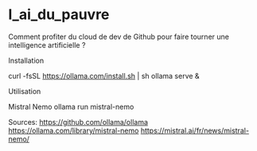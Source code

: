 # l_ai_du_pauvre
Comment profiter du cloud de dev de Github pour faire tourner une intelligence artificielle ?


Installation

curl -fsSL https://ollama.com/install.sh | sh
ollama serve &


Utilisation

Mistral Nemo
ollama run mistral-nemo


Sources:
https://github.com/ollama/ollama
https://ollama.com/library/mistral-nemo
https://mistral.ai/fr/news/mistral-nemo/
